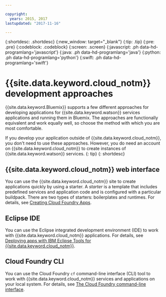 ```yaml
---

copyright:
  years: 2015, 2017
lastupdated: "2017-11-16"

---
```


{:shortdesc: .shortdesc}
{:new_window: target="_blank"}
{:tip: .tip}
{:pre: .pre}
{:codeblock: .codeblock}
{:screen: .screen}
{:javascript: .ph data-hd-programlang='javascript'}
{:java: .ph data-hd-programlang='java'}
{:python: .ph data-hd-programlang='python'}
{:swift: .ph data-hd-programlang='swift'}

# {{site.data.keyword.cloud_notm}} development approaches

{{site.data.keyword.Bluemix}} supports a few different approaches for developing applications for {{site.data.keyword.watson}} services applications and running them in Bluemix. The approaches are functionally equivalent and work equally well, so choose the method with which you are most comfortable.

If you develop your application outside of {{site.data.keyword.cloud_notm}}, you don't need to use these approaches. However, you do need an account on {{site.data.keyword.cloud_notm}} to create instances of {{site.data.keyword.watson}} services.
{: tip}
{: shortdesc}

## {{site.data.keyword.cloud_notm}} web interface

You can use the {{site.data.keyword.cloud_notm}} site to create applications quickly by using a starter.  A *starter* is a template that includes predefined services and application code and is configured with a particular buildpack. There are two types of starters: boilerplates and runtimes. For details, see [Creating Cloud Foundry Apps](/docs/cfapps/index.html).

## Eclipse IDE

You can use the Eclipse integrated development environment (IDE) to work with {{site.data.keyword.cloud_notm}} applications. For details, see [Deploying apps with IBM Eclipse Tools for {{site.data.keyword.cloud_notm}}](/docs/manageapps/eclipsetools/eclipsetools.html).

## Cloud Foundry CLI

You can use the Cloud Foundry `cf` command-line interface (CLI) tool to work with {{site.data.keyword.cloud_notm}} services and applications on your local system. For details, see [The Cloud Foundry command-line interface](/docs/services/watson/getting-started-cf.html).
